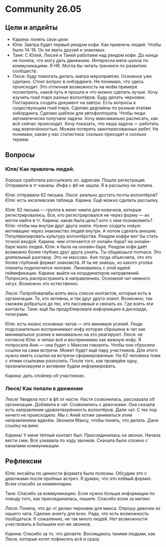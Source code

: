 # Community 26.05

## Цели и апдейты

* Карина: понять свои цели
* Юля: Завтра будет первый рендом кофи. Как привлечь людей. Чтобы было 14-16. Ок ли звать друзей и знакомых.
* Таня: С Юлей, Люсей и Таней работаем над рендом кофи. До конца не поняла, что могу дать движению. Интересна мета-школа по коммуникациям. Я HR. Могла бы читать тренинги по развитию сообществ.
* Люся: буду помогать делать завтра мероприятия. Основное уже сделано. Стоит вопрос в онбординге. Не понимаю, что здесь происходит. Это отличная возможность на моём примере посмотреть, какой путь я прошла и что можно сделать лучше. Хочу изучить road maps разных волонтёров. Буду делать черновик. Постараюсь создать документ на завтра. Есть вопросы к существующим road maps. Сделаю дедлайны по разным этапам онбординга. Сделаю шаблон для автофоллоуапа. Чтобы люди автоматически получали задачи. Хочу максимально расписать, как всё сейчас происходит. Хочу показать, что наша задача — работать над вовлечённостью. Можем потерять заинтересованных ребят. Не понимаю, какая у нас статистика: сколько приходят и сколько теряем.

## Вопросы

### Юля/ Как привлечь людей.

Хорошо сработала рассылкапо эл. адресам. Пошла регистрация. Отправили в тг каналы. Инфа с фб не зашла. Я в рассылку не попала.

Юля: отправили 62 письма. Люся: реально достать почты волонтёров? Юля: есть екселевская таблица. Карина: Ещё можно сделать рассылку. 

Юля: 62 письма — группа в меил чимпе для новичков, которые регистрировались. Все, кто регистрировался не через форму — их могли найти в тг. Карина: какая была цель? кого с кем познакомить? Юля: чтобы мы внутри друг друга знали. Нужно создать новую мотивацию через знакомство людей внутри. А потом сделать внешне. Популяризировать культуру волонтёрства. Рендом коффи мог бы стать точкой входой. Карина: чем отличается от онлайн-бара? на онлайн-баре мало людей. Юля: я была на онлайн-баре. Рендом кофи даёт возможно более глубоко друг друга узнать. Ты общаешься полчаса. Это длительный разговор. Это не массово. Аня тогда объясняла, что это более глубокий формат знакомств. И ты не знаешь, из какого уголка планеты подключится человек. Линковались с этой идеей геймификации. Карина: выйти на координаторов направлений. Попросить распространить в направлениях. Основной чат немного затух. Возможно это естественно. 

Люся: Попробовалабы взять весь список контактов, которые есть в организации. Те, кто активны, и так друг друга знают. Возможно, так сможем добраться до тех, кто пассивный и связать их. Где взять эти контакты. Таня: ещё бы продублировала информацию в дискорде, телеграме. 

Юля: есть нюанс основных чатов — это минимум усилий. Люди подсознательно воспринимают инфу которая сброшена в чат как минимальное усилие и минимально на это реагируют. Люся: не согласна Юля: я читаю всё и воспринимаю как важную инфу. Я попросила Аню — она будет с Максом говорить. Чтобы они сбросили ссылки на сами встречи. Может будет ещё пару участников. Для этого нужно иметь ссылки на встречи сформированные. На 62 человека тоже с этими ссылками разослать. После того, как проведём одну, проанализируем и активнее будем информировать. 

Карина: дать спойлер об участниках.

### Люся/ Как попали в движение 

Люся/ Увидела пост в фб от насти. Настя созвонилась, рассказала об организации. Добавила в чат. Созвонились с девочками. Она сказала есть направление удовлетворённость волонтёров. Дали чат. С тех пор ничего не происходило. Мы с Аней хотим заниматься этим направлением вдвоём. Звонили Максу, чтобы понять, что делать. Дали ссылку на вики.

Карина/ У меня тёплый контакт был. Присоединилась на звонок. Начала вести смм. Всё узнавала по ходу звонков. Сначала было сложно с каналами коммуникации.

## Рефлексии 

Юля: инсайты по ценности формата были полезны. Обсудим это с девочками после пробных встреч. Я думаю, что это клёвый формат. Всем спасибо за комментарии. 

Таня: Спасибо за коммуникацию. Если нужно больше информации по поводу того, как присоединилась, пишите. Спасибо всем за митинг.

Люся: Поняла, что до чт делаю черновик для макса. Опрошу девочек из нашего чата. Сделаю анкету для всех. Рада, что есть возможность пообщаться. К сожалению, не так много людей. Нет возможности участвовать в большем кол-ве звонков. 

Карина: Спасибо за то, что делаете. Восхищаюсь такими людьми, как Люся, которые хотят пофиксить всё и сразу.

